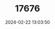 ---
title: "17676"
category: "Pleurobema chattanoogaense"
draft: false
date: 2024-02-22 13:03:50
languages:
  English: ["Painted Clubshell"]
---